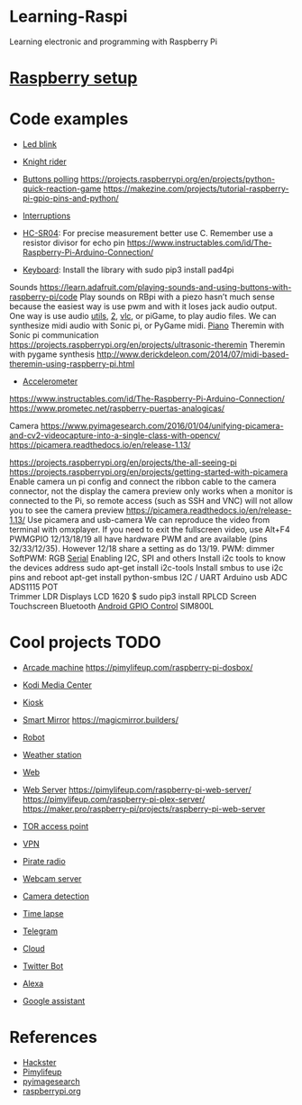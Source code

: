 # Learning-Raspi
Learning electronic and programming with Raspberry Pi

# [Raspberry setup](https://github.com/JaledMC/Learning-Raspi/wiki/Raspberry-setup)

# Code examples
* [Led blink]()
* [Knight rider]()
* [Buttons polling]()
https://projects.raspberrypi.org/en/projects/python-quick-reaction-game
https://makezine.com/projects/tutorial-raspberry-pi-gpio-pins-and-python/
* [Interruptions](https://sourceforge.net/p/raspberry-gpio-python/wiki/Inputs/)

* [HC-SR04](https://projects.raspberrypi.org/en/projects/see-like-a-bat): For precise measurement better use C. Remember use a resistor divisor for echo pin
https://www.instructables.com/id/The-Raspberry-Pi-Arduino-Connection/
* [Keyboard](): Install the library with sudo pip3 install pad4pi

Sounds
https://learn.adafruit.com/playing-sounds-and-using-buttons-with-raspberry-pi/code
Play sounds on RBpi with a piezo hasn’t much sense because the easiest way is use pwm and with it loses jack audio output. One way is use audio [utils](https://raspberrypi-aa.github.io/session3/audio.html), [2](https://www.olivieraubert.net/vlc/python-ctypes/), [vlc](https://www.instructables.com/id/The-Raspberry-Pi-Arduino-Connection/), or piGame, to play audio files. We can synthesize midi audio with Sonic pi, or PyGame midi.
    [Piano](https://projects.raspberrypi.org/en/projects/gpio-music-box)
Theremin with Sonic pi communication
https://projects.raspberrypi.org/en/projects/ultrasonic-theremin
Theremin with pygame synthesis
http://www.derickdeleon.com/2014/07/midi-based-theremin-using-raspberry-pi.html
* [Accelerometer](https://www.sunfounder.com/learn/Super_Kit_V2_for_RaspberryPi/lesson-14-adxl345-super-kit-for-raspberrypi.html)

https://www.instructables.com/id/The-Raspberry-Pi-Arduino-Connection/
https://www.prometec.net/raspberry-puertas-analogicas/

Camera
https://www.pyimagesearch.com/2016/01/04/unifying-picamera-and-cv2-videocapture-into-a-single-class-with-opencv/
https://picamera.readthedocs.io/en/release-1.13/

https://projects.raspberrypi.org/en/projects/the-all-seeing-pi
    https://projects.raspberrypi.org/en/projects/getting-started-with-picamera
    Enable camera un pi config and connect the ribbon cable to the camera connector, not the display
    the camera preview only works when a monitor is connected to the Pi, so remote access (such as SSH and VNC) will not allow you to see the camera preview
    https://picamera.readthedocs.io/en/release-1.13/
    Use picamera and usb-camera
We can reproduce the video from terminal with omxplayer. If you need to exit the fullscreen video, use Alt+F4
PWMGPIO 12/13/18/19 all have hardware PWM and are available (pins 32/33/12/35). However 12/18 share a setting as do 13/19.
    PWM: dimmer
    SoftPWM: RGB
[Serial](https://pimylifeup.com/raspberry-pi-serial/)
    Enabling I2C, SPI and others
Install i2c tools to know the devices address
sudo apt-get install i2c-tools
        Install smbus to use i2c pins and reboot
apt-get install python-smbus
        I2C / UART
        Arduino usb
ADC
    ADS1115
    POT  
    Trimmer
    LDR
    Displays
        LCD 1620
            $ sudo pip3 install RPLCD
        Screen
        Touchscreen
Bluetooth
    [Android GPIO Control](https://circuitdigest.com/microcontroller-projects/controlling-raspberry-pi-gpio-using-android-app-over-bluetooth)
SIM800L
    
    



# Cool projects TODO
* [Arcade machine](https://www.youtube.com/watch?v=psWCmLwvWBE)
    https://pimylifeup.com/raspberry-pi-dosbox/

* [Kodi Media Center](https://pimylifeup.com/raspberry-pi-xbmc-media-center/)
* [Kiosk](https://pimylifeup.com/raspberry-pi-kiosk/)
* [Smart Mirror](https://hackaday.io/project/13466-raspberry-pi-smart-mirror)
    https://magicmirror.builders/

* [Robot](https://www.instructables.com/id/Raspberry-Pi-Web-Controlled-Autonomous-Robot/)
* [Weather station](https://projects.raspberrypi.org/en/projects/temperature-log)

* [Web](https://www.instructables.com/id/Simple-and-intuitive-web-interface-for-your-Raspbe/)
* [Web Server](https://pimylifeup.com/raspberry-pi-nginx/)
    https://pimylifeup.com/raspberry-pi-web-server/
    https://pimylifeup.com/raspberry-pi-plex-server/
    https://maker.pro/raspberry-pi/projects/raspberry-pi-web-server

* [TOR access point](https://pimylifeup.com/raspberry-pi-tor-access-point/)
* [VPN](https://pimylifeup.com/raspberry-pi-vpn-access-point/)
* [Pirate radio](https://pimylifeup.com/raspberry-pi-pirate-radio/)

* [Webcam server]()
* [Camera detection]()
* [Time lapse]()

* [Telegram](https://pimylifeup.com/raspberry-pi-telegram-bot/)
* [Cloud](https://pimylifeup.com/raspberry-pi-owncloud/)
* [Twitter Bot](https://pimylifeup.com/raspberry-pi-twitter-bot/)
* [Alexa](https://pimylifeup.com/raspberry-pi-alexa/)
* [Google assistant](https://pimylifeup.com/raspberry-pi-google-assistant/)
    
# References
* [Hackster](https://www.hackster.io/raspberry-pi/projects?sort=trending&page=3)
* [Pimylifeup](https://pimylifeup.com/)
* [pyimagesearch](https://www.pyimagesearch.com/)
* [raspberrypi.org](https://projects.raspberrypi.org/en)
